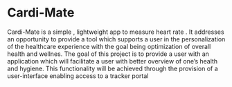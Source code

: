 # Cardi-Mate
Cardi-Mate is a simple , lightweight app to measure heart rate . It addresses an opportunity to provide a tool which supports a user in the personalization of the healthcare experience with the goal being optimization of overall health and wellnes. The goal of this project is to provide a user with an application which will facilitate a user with better overview of one’s health and hygiene. This functionality will be achieved through the provision of a user-interface enabling access to a tracker portal
